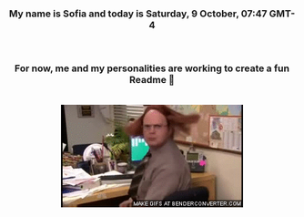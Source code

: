 


<div align="center">
<h3 >My name is Sofia and today is Saturday, 9 October, 07:47 GMT-4</h3><br>
<h3 >For now, me and my personalities are working to create a fun Readme 👋
</h3><br>
<img src='img/dwight.gif' alt='working...'/>
</div>
